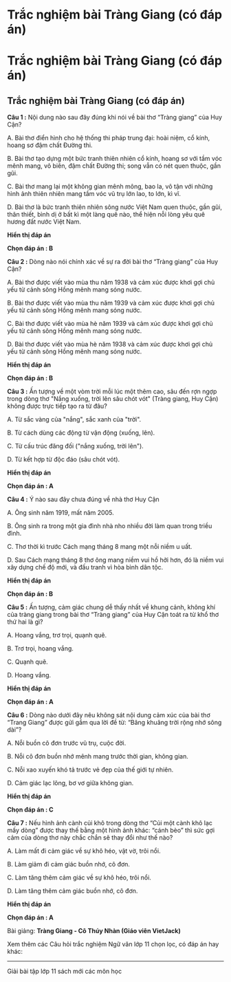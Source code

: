 # Trắc nghiệm bài Tràng Giang (có đáp án)

# Trắc nghiệm bài Tràng Giang (có đáp án)

## Trắc nghiệm bài Tràng Giang (có đáp án)

**Câu 1 :** Nội dung nào sau đây đúng khi nói về bài thơ “Tràng giang” của Huy Cận? 

A. Bài thơ điển hình cho hệ thống thi pháp trung đại: hoài niệm, cổ kính, hoang sơ đậm chất Đường thi.

B. Bài thơ tạo dựng một bức tranh thiên nhiên cổ kính, hoang sơ với tầm vóc mênh mang, vô biên, đậm chất Đường thi; song vẫn có nét quen thuộc, gần gũi.

C. Bài thơ mang lại một không gian mênh mông, bao la, vô tận với những hình ảnh thiên nhiên mang tầm vóc vũ trụ lớn lao, to lớn, kì vĩ.

D. Bài thơ là bức tranh thiên nhiên sông nước Việt Nam quen thuộc, gần gũi, thân thiết, bình dị ở bất kì một làng quê nào, thể hiện nỗi lòng yêu quê hương đất nước Việt Nam.

**Hiển thị đáp án**

**Chọn đáp án : B**

**Câu 2 :** Dòng nào nói chính xác về sự ra đời bài thơ “Tràng giang” của Huy Cận? 

A. Bài thơ được viết vào mùa thu năm 1938 và cảm xúc được khơi gợi chủ yếu từ cảnh sông Hồng mênh mang sóng nước.

B. Bài thơ được viết vào mùa thu năm 1939 và cảm xúc được khơi gợi chủ yếu từ cảnh sông Hồng mênh mang sóng nước.

C. Bài thơ được viết vào mùa hè năm 1939 và cảm xúc được khơi gợi chủ yếu từ cảnh sông Hồng mênh mang sóng nước.

D. Bài thơ được viết vào mùa hè năm 1938 và cảm xúc được khơi gợi chủ yếu từ cảnh sông Hồng mênh mang sóng nước.

**Hiển thị đáp án**

**Chọn đáp án : B**

**Câu 3 :** Ấn tượng về một vòm trời mỗi lúc một thêm cao, sâu đến rợn ngợp trong dòng thơ "Nắng xuống, trời lên sâu chót vót" (Tràng giang, Huy Cận) không được trực tiếp tạo ra từ đâu? 

A. Từ sắc vàng của "nắng", sắc xanh của "trời".

B. Từ cách dùng các động từ vận động (xuống, lên).

C. Từ cấu trúc đăng đối ("nắng xuống, trời lên").

D. Từ kết hợp từ độc đáo (sâu chót vót).

**Hiển thị đáp án**

**Chọn đáp án : A**

**Câu 4 :** Ý nào sau đây chưa đúng về nhà thơ Huy Cận 

A. Ông sinh năm 1919, mất năm 2005. 

B. Ông sinh ra trong một gia đình nhà nho nhiều đời làm quan trong triều đình.

C. Thơ thời kì trước Cách mạng tháng 8 mang một nỗi niềm u uất.

D. Sau Cách mạng tháng 8 thơ ông mang niềm vui hồ hởi hơn, đó là niềm vui xây dựng chế độ mới, và đấu tranh vì hòa bình dân tộc.

**Hiển thị đáp án**

**Chọn đáp án : B**

**Câu 5 :** Ấn tượng, cảm giác chung dễ thấy nhất về khung cảnh, không khí của tràng giang trong bài thơ “Tràng giang” của Huy Cận toát ra từ khổ thơ thứ hai là gì?

A. Hoang vắng, trơ trọi, quạnh quẽ.

B. Trơ trọi, hoang vắng.

C. Quạnh quẽ.

D. Hoang vắng.

**Hiển thị đáp án**

**Chọn đáp án : A**

**Câu 6 :** Dòng nào dưới đây nêu không sát nội dung cảm xúc của bài thơ “Trang Giang” được gửi gắm qua lời đề từ: “Bâng khuâng trời rộng nhớ sông dài”? 

A. Nỗi buồn cô đơn trước vũ trụ, cuộc đời.

B. Nỗi cô đơn buồn nhớ mênh mang trước thời gian, không gian. 

C. Nỗi xao xuyến khó tả trước vẻ đẹp của thế giới tự nhiên. 

D. Cảm giác lạc lõng, bơ vơ giữa không gian. 

**Hiển thị đáp án**

**Chọn đáp án : C**

**Câu 7 :** Nếu hình ảnh cành củi khô trong dòng thơ “Củi một cành khô lạc mấy dòng” được thay thế bằng một hình ảnh khác: “cánh bèo” thì sức gợi cảm của dòng thơ này chắc chắn sẽ thay đổi như thế nào? 

A. Làm mất đi cảm giác về sự khô héo, vật vờ, trôi nổi. 

B. Làm giảm đi cảm giác buồn nhớ, cô đơn. 

C. Làm tăng thêm cảm giác về sự khô héo, trôi nổi. 

D. Làm tăng thêm cảm giác buồn nhớ, cô đơn. 

**Hiển thị đáp án**

**Chọn đáp án : A**

Bài giảng: **Tràng Giang - Cô Thúy Nhàn (Giáo viên VietJack)**

Xem thêm các Câu hỏi trắc nghiệm Ngữ văn lớp 11 chọn lọc, có đáp án hay khác:

* * *

Giải bài tập lớp 11 sách mới các môn học
